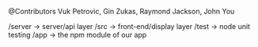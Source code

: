 @Contributors 
Vuk Petrovic, Gin Zukas, Raymond Jackson, John You

/server -> server/api layer 
/src 	-> front-end/display layer 
/test 	-> node unit testing 
/app	-> the npm module of our app 